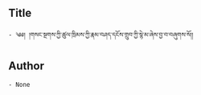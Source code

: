 ## Title
	- ༄༅། །གསང་སྔགས་ཀྱི་ཚུལ་ཁྲིམས་ཀྱི་རྣམ་བཤད་དངོས་གྲུབ་ཀྱི་སྙེ་མ་ཞེས་བྱ་བ་བཞུགས་སོ།།

## Author
	- None

